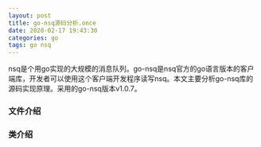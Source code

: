 ```yaml
---
layout: post
title: go-nsq源码分析.once
date: 2020-02-17 19:43:30
categories: go
tags: go nsq
---
```


nsq是个用go实现的大规模的消息队列。go-nsq是nsq官方的go语言版本的客户端库，开发者可以使用这个客户端开发程序读写nsq。本文主要分析go-nsq库的源码实现原理。采用的go-nsq版本v1.0.7。
### 文件介绍

### 类介绍



